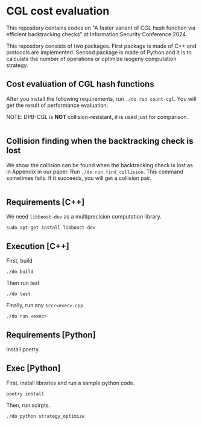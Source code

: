 # CGL cost evaluation

This repository contains codes on "A faster variant of CGL hash function via efficient backtracking checks" at Information Security Conference 2024.

This repository consists of two packages. First package is made of C++ and protocols are implemented. Second package is made of Python and it is to calculate the number of operations or optimize isogeny computation strategy.

## Cost evaluation of CGL hash functions

After you install the following requirements, run `./do run count-cgl`. You will get the result of performance evaluation.

NOTE: DPB-CGL is **NOT** collision-resistant, it is used just for comparison.

```
```

## Collision finding when the backtracking check is lost

We show the collision can be found when the backtracking check is lost as in Appendix in our paper.
Run `./do run find_collision`. This command sometimes fails. If it succeeds, you will get a collision pair.

```
```

## Requirements [C++]

We need `libboost-dev` as a multiprecision computation library.

```
sudo apt-get install libboost-dev
```

## Execution [C++]

First, build

```
./do build
```

Then run test

```
./do test
```

Finally, run any `src/<exec>.cpp`

```
./do run <exec>
```

## Requirements [Python]

Install poetry.

## Exec [Python]

First, install libraries and run a sample python code.

```
poetry install
```

Then, run scirpts.

```
./do python strategy_optimize
```